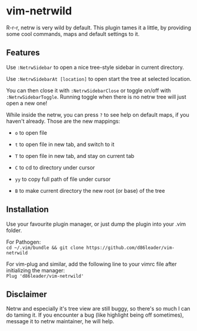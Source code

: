 # vim-netrwild
R-r-r, netrw is very wild by default. This plugin tames it a little, by providing some cool commands, maps and default settings to it.

## Features
Use `:NetrwSidebar` to open a nice tree-style sidebar in current directory.

Use `:NetrwSidebarAt [location]` to open start the tree at selected location.

You can then close it with `:NetrwSidebarClose` or toggle on/off with `:NetrwSidebarToggle`. Running toggle when there is no netrw tree will just open a new one!

While inside the netrw, you can press `?` to see help on default maps, if you haven't already. Those are the new mappings:

* `o` to open file

* `t` to open file in new tab, and switch to it

* `T` to open file in new tab, and stay on current tab

* `C` to cd to directory under cursor

* `yy` to copy full path of file under cursor

* `B` to make current directory the new root (or base) of the tree

## Installation
Use your favourite plugin manager, or just dump the plugin into your .vim
folder.

For Pathogen:  
`cd ~/.vim/bundle && git clone https://github.com/d86leader/vim-netrwild`

For vim-plug and similar, add the following line to your vimrc file after
initializing the manager:  
`Plug 'd86leader/vim-netrwild'`


## Disclaimer
Netrw and especially it's tree view are still buggy, so there's so much I can do taming it. If you encounter a bug (like highlight being off sometimes), message it to netrw maintainer, he will help.
